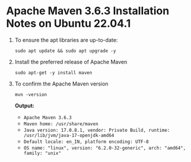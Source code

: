 # Apache Maven 3.6.3 Installation Notes on Ubuntu 22.04.1

1. To ensure the apt libraries are up-to-date:

   `sudo apt update && sudo apt upgrade -y`


2. Install the preferred release of Apache Maven

   `sudo apt-get -y install maven`
  
   
3. To confirm the Apache Maven version

   `mvn -version`
   
   **Output:** 
   
   - `Apache Maven 3.6.3`
   - `Maven home: /usr/share/maven`
   - `Java version: 17.0.8.1, vendor: Private Build, runtime: /usr/lib/jvm/java-17-openjdk-amd64`
   - `Default locale: en_IN, platform encoding: UTF-8`
   - `OS name: "linux", version: "6.2.0-32-generic", arch: "amd64", family: "unix"`
